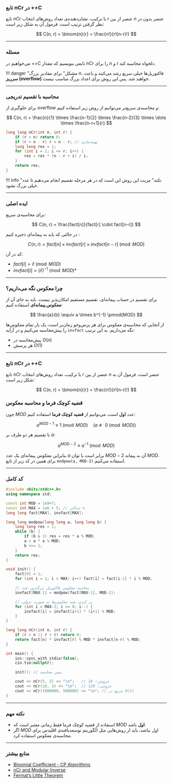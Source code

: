 ### تابع nCr در ++C

تابع $nCr$ یا ترکیب، نشان‌دهنده‌ی تعداد روش‌های انتخاب $r$ عنصر از بین $n$ عنصر بدون در نظر گرفتن ترتیب است. فرمول آن به شکل زیر است:

$$
C(n, r) = \binom{n}{r} = \frac{n!}{r!(n-r)!}
$$

---

### مسئله

می‌خواهیم در ++C تابعی بنویسیم که مقدار $nCr$ را برای $n$ و $r$ دلخواه محاسبه کند.


!!! danger "مشکل"
برای مقادیر بزرگ $n$، فاکتوریل‌ها خیلی سریع رشد می‌کنند و باعث **سرریز (overflow)** خواهند شد. پس این روش برای اعداد بزرگ مناسب نیست.

---


###  محاسبه با تقسیم تدریجی

برای جلوگیری از overflow و محاسبه‌ی سریع‌تر می‌توانیم از روش زیر استفاده کنیم:

$$
C(n, r) = \frac{n}{1} \times \frac{n-1}{2} \times \frac{n-2}{3} \times \dots \times \frac{n-r+1}{r}
$$

```cpp linenums="1"
long long nCr(int n, int r) {
    if (r > n) return 0;
    if (r > n - r) r = n - r; // بهینه‌سازی
    long long res = 1;
    for (int i = 1; i <= r; i++) {
        res = res * (n - r + i) / i;
    }
    return res;
}
```

!!! info "نکته"
مزیت این روش این است که در هر مرحله تقسیم انجام می‌دهیم تا عدد خیلی بزرگ نشود.

---

### ایده اصلی

برای محاسبه‌ی سریع:

$$
C(n, r) = \frac{fact[n]}{fact[r] \cdot fact[n-r]}
$$

در حالتی که باید به پیمانه‌ای ذخیره کنیم :

$$
C(n, r) = fact[n] \times invfact[r] \times invfact[n-r] \pmod{MOD}
$$

که در آن:

* $fact[i] = i! \pmod{MOD}$
* $invfact[i] = (i!)^{-1} \pmod{MOD}$*

---

### چرا معکوس نگه می‌داریم؟

برای تقسیم در حساب پیمانه‌ای، تقسیم مستقیم امکان‌پذیر نیست. باید به جای آن از **معکوس پیمانه‌ای** استفاده کنیم:

$$
\frac{a}{b} \equiv a \times b^{-1} \pmod{MOD}
$$

از آنجایی که محاسبه‌ی معکوس برای هر پرس‌وجو زمان‌بر است، یک بار تمام معکوس‌ها را پیش‌محاسبه می‌کنیم و در آرایه `invfact` نگه می‌داریم. به این ترتیب:

* پیش‌محاسبه در $O(n)$
* هر پرسش $O(1)$

---
### تابع nCr در ++C 

تابع $nCr$ یا ترکیب، تعداد روش‌های انتخاب $r$ عنصر از بین $n$ عنصر است. فرمول آن به شکل زیر است:

$$
C(n, r) = \binom{n}{r} = \frac{n!}{r!(n-r)!}
$$


### قضیه کوچک فرما و محاسبه معکوس

چون $MOD$ عدد **اول** است، می‌توانیم از **قضیه کوچک فرما** استفاده کنیم:

$$
a^{MOD-1} \equiv 1 \pmod{MOD} \quad (a \not\equiv 0 \pmod{MOD})
$$

با تقسیم هر دو طرف بر $a$:

$$
a^{MOD-2} \equiv a^{-1} \pmod{MOD}
$$

بنابراین معکوس پیمانه‌ای یک عدد $a$ برابر است با توان $MOD-2$ آن به پیمانه $MOD$. برای همین در کد زیر از تابع `modpow(a, MOD-2)` استفاده می‌کنیم.

---

### کد کامل

```cpp linenums="1"
#include <bits/stdc++.h>
using namespace std;

const int MOD = 1e9+7;
const int MAX = 1e6 + 5; // حداکثر n
long long fact[MAX], invfact[MAX];

long long modpow(long long a, long long b) {
    long long res = 1;
    while (b) {
        if (b & 1) res = res * a % MOD;
        a = a * a % MOD;
        b >>= 1;
    }
    return res;
}

void init() {
    fact[0] = 1;
    for (int i = 1; i < MAX; i++) fact[i] = fact[i-1] * i % MOD;

    // محاسبه معکوس فاکتوریل بزرگترین عدد
    invfact[MAX-1] = modpow(fact[MAX-1], MOD-2);

    // پر کردن بقیه معکوس‌ها به صورت نزولی
    for (int i = MAX-2; i >= 0; i--) {
        invfact[i] = invfact[i+1] * (i+1) % MOD;
    }
}

long long nCr(int n, int r) {
    if (r > n || r < 0) return 0;
    return fact[n] * invfact[r] % MOD * invfact[n-r] % MOD;
}

int main() {
    ios::sync_with_stdio(false);
    cin.tie(nullptr);

    init(); // پیش محاسبه

    cout << nCr(5, 2) << "\n";   // خروجی: 10
    cout << nCr(10, 3) << "\n";  // خروجی: 120
    cout << nCr(1000000, 500000) << "\n"; // سریع در O(1)
}
```

---

### نکته مهم

* استفاده از قضیه کوچک فرما فقط زمانی معتبر است که $MOD$ **اول** باشد.
* اگر $MOD$ اول نباشد، باید از روش‌هایی مثل الگوریتم توسعه‌یافته‌ی اقلیدس برای محاسبه‌ی معکوس استفاده کرد.


---
### منابع بیشتر

* [Binomial Coefficient - CP Algorithms](https://cp-algorithms.com/combinatorics/binomial-coefficients.html)
* [nCr and Modular Inverse](https://codeforces.com/blog/entry/63711)
* [Fermat’s Little Theorem](https://en.wikipedia.org/wiki/Fermat%27s_little_theorem)

